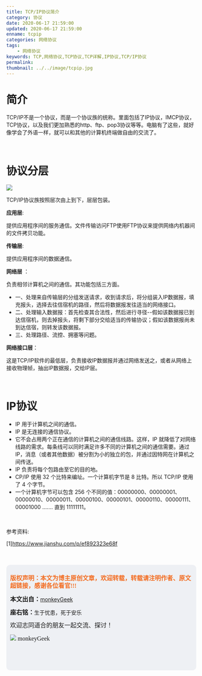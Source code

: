 ```yaml
---
title: TCP/IP协议简介
category: 协议
date: 2020-06-17 21:59:00
updated: 2020-06-17 21:59:00
enname: tcpip
categories: 网络协议
tags:
	- 网络协议
keywords: TCP,网络协议,TCP协议,TCP详解,IP协议,TCP/IP协议
permalink:
thumbnail: ../../image/tcpip.jpg
---
```


# 简介

TCP/IP不是一个协议，而是一个协议族的统称。里面包括了IP协议，IMCP协议，TCP协议，以及我们更加熟悉的http、ftp、pop3协议等等。<!--more-->电脑有了这些，就好像学会了外语一样，就可以和其他的计算机终端做自由的交流了。

</br>

# 协议分层

![](../../../../image/tcpip.jpg)

TCP/IP协议族按照层次由上到下，层层包装。

**应用层**:

提供应用程序间的服务通信。文件传输访问FTP使用FTP协议来提供网络内机器间的文件拷贝功能。

**传输层**:

提供应用程序间的数据通信。

**网络层** ：

负责相邻计算机之间的通信。其功能包括三方面。

- 一、处理来自传输层的分组发送请求，收到请求后，将分组装入IP数据报，填充报头，选择去往信宿机的路径，然后将数据报发往适当的网络接口。
- 二、处理输入数据报：首先检查其合法性，然后进行寻径--假如该数据报已到达信宿机，则去掉报头，将剩下部分交给适当的传输协议；假如该数据报尚未到达信宿，则转发该数据报。
- 三、处理路径、流控、拥塞等问题。

**网络接口层**：

这是TCP/IP软件的最低层，负责接收IP数据报并通过网络发送之，或者从网络上接收物理帧，抽出IP数据报，交给IP层。

</br>

# IP协议

- IP 用于计算机之间的通信。
- IP 是无连接的通信协议。
- 它不会占用两个正在通信的计算机之间的通信线路。这样，IP 就降低了对网络线路的需求。每条线可以同时满足许多不同的计算机之间的通信需要。通过 IP，消息（或者其他数据）被分割为小的独立的包，并通过因特网在计算机之间传送。
- IP 负责将每个包路由至它的目的地。
- CP/IP 使用 32 个比特来编址。一个计算机字节是 8 比特。所以 TCP/IP 使用了 4 个字节。
- 一个计算机字节可以包含 256 个不同的值：00000000、00000001、00000010、00000011、00000100、00000101、00000110、00000111、00001000 ....... 直到 11111111。



</br>

参考资料:

[1]https://www.jianshu.com/p/ef892323e68f

</br>

</br>

<script>
var _hmt = _hmt || [];
(function() {
  var hm = document.createElement("script");
  hm.src = "https://hm.baidu.com/hm.js?2f798e6b269c8a40f12bef25d7f1876d";
  var s = document.getElementsByTagName("script")[0]; 
  s.parentNode.insertBefore(hm, s);
})();
</script>

<div style="height:260px; background-color:rgb(238,240,244); padding:10px;border-radius:10px;">
    <p style="color:#f36c21;font:bold 16px/20px 'kaiTi';">
      版权声明：本文为博主原创文章，欢迎转载，转载请注明作者、原文超链接，感谢各位看官!!!
    </p>
    <p>
      <span style="font:bold 16px/20px 'kaiTi';">本文出自：</span><a href="https://monkeyGeek369.github.io">monkeyGeek</a> 
    </p>
    <p>
      <span style="font:bold 16px/20px 'kaiTi';">座右铭：</span><span>生于忧患，死于安乐</span> 
    </p>
    <p>
      <span style="font:16px/20px 'kaiTi';">欢迎志同道合的朋友一起交流、探讨！</span> 
    </p>
    <img style="height:auto; width:auto;flot:left;" src="../../../../image/monkey64.png" /><span style="font:16px/20px 'kaiTi';flot:left;">   monkeyGeek</span>


